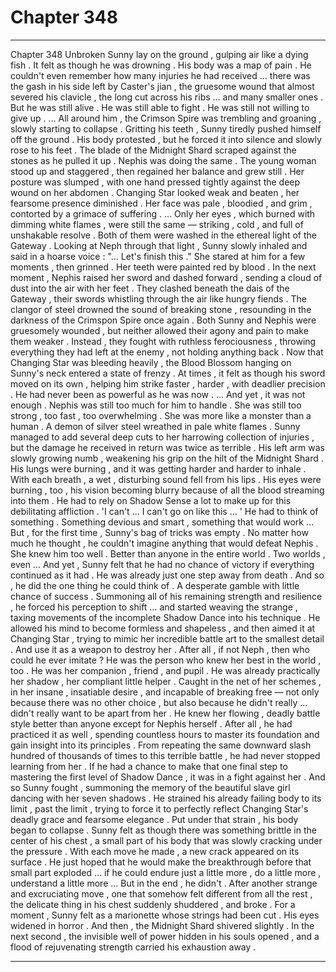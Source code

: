 
# Chapter 348


---

Chapter 348 Unbroken
Sunny lay on the ground , gulping air like a dying fish . It felt as though he was drowning .
His body was a map of pain . He couldn't even remember how many injuries he had received … there was the gash in his side left by Caster's jian , the gruesome wound that almost severed his clavicle , the long cut across his ribs … and many smaller ones .
But he was still alive .
He was still able to fight .
He was still not willing to give up .
… All around him , the Crimson Spire was trembling and groaning , slowly starting to collapse .
Gritting his teeth , Sunny tiredly pushed himself off the ground . His body protested , but he forced it into silence and slowly rose to his feet . The blade of the Midnight Shard scraped against the stones as he pulled it up .
Nephis was doing the same .
The young woman stood up and staggered , then regained her balance and grew still . Her posture was slumped , with one hand pressed tightly against the deep wound on her abdomen .
Changing Star looked weak and beaten , her fearsome presence diminished . Her face was pale , bloodied , and grim , contorted by a grimace of suffering .
… Only her eyes , which burned with dimming white flames , were still the same — striking , cold , and full of unshakable resolve .
Both of them were washed in the ethereal light of the Gateway .
Looking at Neph through that light , Sunny slowly inhaled and said in a hoarse voice :
"... Let's finish this ."
She stared at him for a few moments , then grinned .
Her teeth were painted red by blood .
In the next moment , Nephis raised her sword and dashed forward , sending a cloud of dust into the air with her feet .
They clashed beneath the dais of the Gateway , their swords whistling through the air like hungry fiends . The clangor of steel drowned the sound of breaking stone , resounding in the darkness of the Crimspon Spire once again .
Both Sunny and Nephis were gruesomely wounded , but neither allowed their agony and pain to make them weaker . Instead , they fought with ruthless ferociousness , throwing everything they had left at the enemy , not holding anything back .
Now that Changing Star was bleeding heavily , the Blood Blossom hanging on Sunny's neck entered a state of frenzy . At times , it felt as though his sword moved on its own , helping him strike faster , harder , with deadlier precision .
He had never been as powerful as he was now .
… And yet , it was not enough .
Nephis was still too much for him to handle . She was still too strong , too fast , too overwhelming .
She was more like a monster than a human .
A demon of silver steel wreathed in pale white flames .
Sunny managed to add several deep cuts to her harrowing collection of injuries , but the damage he received in return was twice as terrible . His left arm was slowly growing numb , weakening his grip on the hilt of the Midnight Shard .
His lungs were burning , and it was getting harder and harder to inhale . With each breath , a wet , disturbing sound fell from his lips . His eyes were burning , too , his vision becoming blurry because of all the blood streaming into them . He had to rely on Shadow Sense a lot to make up for this debilitating affliction .
'I can't … I can't go on like this … '
He had to think of something . Something devious and smart , something that would work …
But , for the first time , Sunny's bag of tricks was empty .
No matter how much he thought , he couldn't imagine anything that would defeat Nephis .
She knew him too well . Better than anyone in the entire world .
Two worlds , even …
And yet , Sunny felt that he had no chance of victory if everything continued as it had . He was already just one step away from death .
And so , he did the one thing he could think of .
A desperate gamble with little chance of success .
Summoning all of his remaining strength and resilience , he forced his perception to shift … and started weaving the strange , taxing movements of the incomplete Shadow Dance into his technique .
He allowed his mind to become formless and shapeless , and then aimed it at Changing Star , trying to mimic her incredible battle art to the smallest detail .
And use it as a weapon to destroy her .
After all , if not Neph , then who could he ever imitate ?
He was the person who knew her best in the world , too . He was her companion , friend , and pupil .
He was already practically her shadow , her compliant little helper . Caught in the net of her schemes , in her insane , insatiable desire , and incapable of breaking free — not only because there was no other choice , but also because he didn't really … didn't really want to be apart from her .
He knew her flowing , deadly battle style better than anyone except for Nephis herself . After all , he had practiced it as well , spending countless hours to master its foundation and gain insight into its principles . From repeating the same downward slash hundred of thousands of times to this terrible battle , he had never stopped learning from her .
If he had a chance to make that one final step to mastering the first level of Shadow Dance , it was in a fight against her .
And so Sunny fought , summoning the memory of the beautiful slave girl dancing with her seven shadows . He strained his already failing body to its limit , past the limit , trying to force it to perfectly reflect Changing Star's deadly grace and fearsome elegance .
Put under that strain , his body began to collapse .
Sunny felt as though there was something brittle in the center of his chest , a small part of his body that was slowly cracking under the pressure . With each move he made , a new crack appeared on its surface .
He just hoped that he would make the breakthrough before that small part exploded … if he could endure just a little more , do a little more , understand a little more …
But in the end , he didn't .
After another strange and excruciating move , one that somehow felt different from all the rest , the delicate thing in his chest suddenly shuddered , and broke .
For a moment , Sunny felt as a marionette whose strings had been cut . His eyes widened in horror .
And then , the Midnight Shard shivered slightly .
In the next second , the invisible well of power hidden in his souls opened , and a flood of rejuvenating strength carried his exhaustion away .

---


